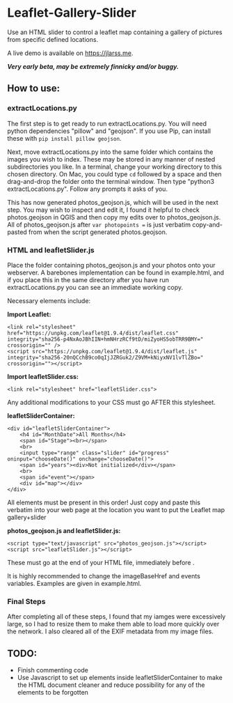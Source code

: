 # Leaflet-Gallery-Slider

Use an HTML slider to control a leaflet map containing a gallery of pictures from specific defined locations.

A live demo is available on https://jlarss.me.

***Very early beta, may be extremely finnicky and/or buggy.***

## How to use:

### extractLocations.py

The first step is to get ready to run extractLocations.py. You will need python dependencies "pillow" and "geojson". If you use Pip, can install these with `pip install pillow geojson`.

Next, move extractLocations.py into the same folder which contains the images you wish to index. These may be stored in any manner of nested subdirectories you like. In a terminal, change your working directory to this chosen directory. On Mac, you could type `cd` followed by a space and then drag-and-drop the folder onto the terminal window. Then type "python3 extractLocations.py". Follow any prompts it asks of you.

This has now generated photos_geojson.js, which will be used in the next step. You may wish to inspect and edit it, I found it helpful to check photos.geojson in QGIS and then copy my edits over to photos_geojson.js. All of photos_geojson.js after `var photopoints =` is just verbatim copy-and-pasted from when the script generated photos.geojson.

### HTML and leafletSlider.js

Place the folder containing photos_geojson.js and your photos onto your webserver. A barebones implementation can be found in example.html, and if you place this in the same directory after you have run extractLocations.py you can see an immediate working copy.

Necessary elements include:

**Import Leaflet:**
```
<link rel="stylesheet" href="https://unpkg.com/leaflet@1.9.4/dist/leaflet.css" integrity="sha256-p4NxAoJBhIIN+hmNHrzRCf9tD/miZyoHS5obTRR9BMY=" crossorigin="" />
<script src="https://unpkg.com/leaflet@1.9.4/dist/leaflet.js" integrity="sha256-20nQCchB9co0qIjJZRGuk2/Z9VM+kNiyxNV1lvTlZBo=" crossorigin=""></script>
```

**Import leafletSlider.css:**
```
<link rel="stylesheet" href="leafletSlider.css">
```

Any additional modifications to your CSS must go AFTER this stylesheet.

**leafletSliderContainer:**
```
<div id="leafletSliderContainer">
    <h4 id="MonthDate">All Months</h4>
    <span id="Stage"><br></span>
    <br>
    <input type="range" class="slider" id="progress" oninput="chooseDate()" onchange="chooseDate()">
    <span id="years"><div>Not initialized</div></span>
    <br>
    <span id="event"></span>
    <div id="map"></div>
</div>
```

All elements must be present in this order! Just copy and paste this verbatim into your web page at the location you want to put the Leaflet map gallery+slider

**photos_geojson.js and leafletSlider.js:**
```
<script type="text/javascript" src="photos_geojson.js"></script>
<script src="leafletSlider.js"></script>
```

These must go at the end of your HTML file, immediately before </body>.

It is highly recommended to change the imageBaseHref and events variables. Examples are given in example.html.

### Final Steps

After completing all of these steps, I found that my iamges were excessively large, so I had to resize them to make them able to load more quickly over the network. I also cleared all of the EXIF metadata from my image files.

## TODO:
* Finish commenting code
* Use Javascript to set up elements inside leafletSliderContainer to make the HTML document cleaner and reduce possibility for any of the elements to be forgotten